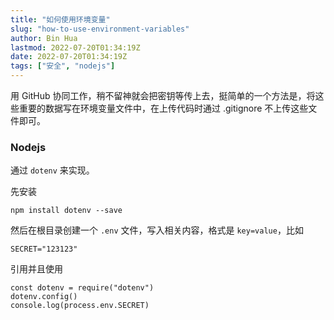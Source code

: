 ```yaml
---
title: "如何使用环境变量"
slug: "how-to-use-environment-variables"
author: Bin Hua
lastmod: 2022-07-20T01:34:19Z
date: 2022-07-20T01:34:19Z
tags: ["安全", "nodejs"]
---
```


用 GitHub 协同工作，稍不留神就会把密钥等传上去，挺简单的一个方法是，将这些重要的数据写在环境变量文件中，在上传代码时通过 .gitignore 不上传这些文件即可。

### Nodejs

通过 `dotenv` 来实现。

先安装 

```
npm install dotenv --save
```

然后在根目录创建一个 `.env` 文件，写入相关内容，格式是 `key=value`，比如

```
SECRET="123123"
```

引用并且使用

```
const dotenv = require("dotenv")
dotenv.config()
console.log(process.env.SECRET)
```


